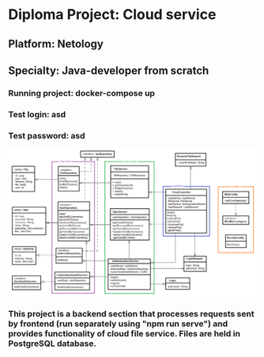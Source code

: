 # Diploma Project: Cloud service
## Platform: Netology
## Specialty: Java-developer from scratch

### Running project: docker-compose up
### Test login: asd
### Test password: asd
![Project UML](uml.png)
### This project is a backend section that processes requests sent by frontend (run separately using "npm run serve") and provides functionality of cloud file service. Files are held in PostgreSQL database.

